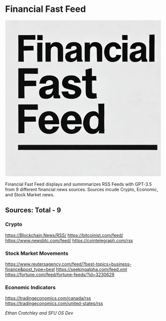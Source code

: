 # Financial Fast Feed
![Financial Fast Feed](/my-financial-news-app/public/staple.jpg)

Financial Fast Feed displays and summmarizes RSS Feeds with GPT-3.5 from 9 different financial news sources. Sources incude Crypto, Economic, and Stock Market news.

## Sources: Total - 9
### Crypto
https://Blockchain.News/RSS/
https://bitcoinist.com/feed/
https://www.newsbtc.com/feed/
https://cointelegraph.com/rss

### Stock Market Movements
https://www.reutersagency.com/feed/?best-topics=business-finance&post_type=best
https://seekingalpha.com/feed.xml
https://fortune.com/feed/fortune-feeds/?id=3230629

### Economic Indicators
https://tradingeconomics.com/canada/rss
https://tradingeconomics.com/united-states/rss

*Ethan Cratchley and SFU OS Dev*

